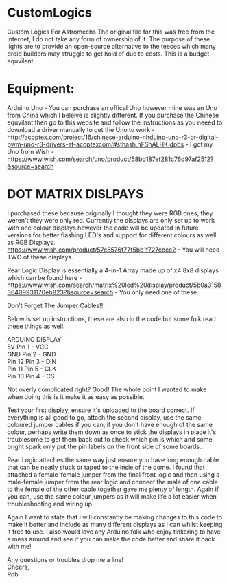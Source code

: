 # CustomLogics
Custom Logics For Astromechs
The original file for this was free from the internet, I do not take any form of ownership of it. The purpose of these lights are to provide an open-source alternative to the teeces which many droid builders may struggle to get hold of due to costs. This is a budget equvilent.

# Equipment:
Arduino Uno - You can purchase an offical Uno however mine was an Uno from China which I beleive is slightly different. If you purchase the Chinese equvilant then go to this website and follow the instructions as you neeed to download a driver manually to get the Uno to work - http://acoptex.com/project/16/chinese-arduino-nhduino-uno-r3-or-digital-pwm-uno-r3-drivers-at-acoptexcom/#sthash.nFShALHK.dpbs - I got my Uno from Wish - https://www.wish.com/search/uno/product/58bd187ef281c76d97af2512?&source=search

# DOT MATRIX DISLPAYS

I purchased these because originally I thought they were RGB ones, they weren't they were only red. Currently the displays are only set up to work with one colour displays however the code will be updated in future versions for better flashing LED's and support for different colours as well as RGB Displays.
https://www.wish.com/product/57c8576f77f5bb1f727cbcc2 - You will need TWO of these displays.

Rear Logic Display is essentially a 4-in-1 Array made up of x4 8x8 displays which can be found here - https://www.wish.com/search/matrix%20led%20display/product/5b0a315836409931170eb823?&source=search - You only need one of these.

Don't Forget The Jumper Cables!!!

Below is set up instructions, these are also in the code but some folk read these things as well.

ARDUINO     DISPLAY
<br> 5V     Pin 1 - VCC
<br> GND         Pin 2 - GND
<br> Pin 12      Pin 3 - DIN
<br> Pin 11      Pin 5 - CLK
<br> Pin 10      Pin 4 - CS

Not overly complicated right? Good! The whole point I wanted to make when doing this is it make it as easy as possible.

Test your first display, ensure it's uploaded to the board correct. If everything is all good to go, attach the second display, use the same coloured jumper cables if you can, if you don't have enough of the same colour, perhaps write them down as once to stick the displays in place it's troublesome to get them back out to check which pin is which and some bright spark only put the pin labels on the front side of some boards...

Rear Logic attaches the same way just ensure you have long enough cable that can be neatly stuck or taped to the insie of the dome. I found that attached a female-female jumper from the final front logic and then using a male-female jumper from the rear logic and connect the male of one cable to the female of the other cable together gave me plenty of length. Again if you can, use the same colour jumpers as it will make life a lot easier when troubleshooting and wiring up

Again I want to state that I will constantly be making changes to this code to make it better and include as many different displays as I can whilst keeping it free to use. I also would love any Arduino folk who enjoy tinkering to have a mess around and see if you can make the code better and share it back with me!

Any questions or troubles drop me a line!
<br>Cheers,
<br>Rob
